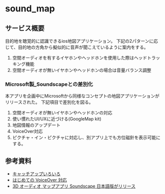 # sound_map

## サービス概要
目的地を聴覚的に認識できるios地図アプリケーション。
下記の2パターンに応じて、目的地の方角から擬似的に音声が聞こえているように案内をする。

1. 空間オーディオを有するイヤホンやヘッドホンを使用した際はヘッドトラッキング機能
1. 空間オーディオが無いイヤホンやヘッドホンの場合は音量バランス調整

### Microsoft製_Soundscapeとの差別化
本アプリを企画中にMicrosoftから同様なコンセプトの地図アプリケーションがリリースされた。
下記項目で差別化を図る。

1. 空間オーディオが無いイヤホンやヘッドホンの対応
1. 使い慣れたUI/UXに近づける(GoogleMap kit)
1. 地図情報のアップデート
1. VoiceOver対応
1. ピクチャ・イン・ピクチャに対応し、別アプリ上でも方位磁針を表示可能にする。

## 参考資料
- [キャッチアップいろいろ](https://docs.google.com/document/d/1SZRB6t1bpmVwAxuqyL47BwpP8JCtPInVIFoaxa3Bsxo/edit?usp=sharing)
- [はじめての VoiceOver 対応](https://qiita.com/RyoAbe/items/c111dd9349b6ff67b558)
- [3D オーディオ マップアプリ Soundscape 日本語版がリリース](https://news.microsoft.com/ja-jp/2022/02/16/220216-3d-audio-map-app-soundscape-now-available-in-japanese/)
